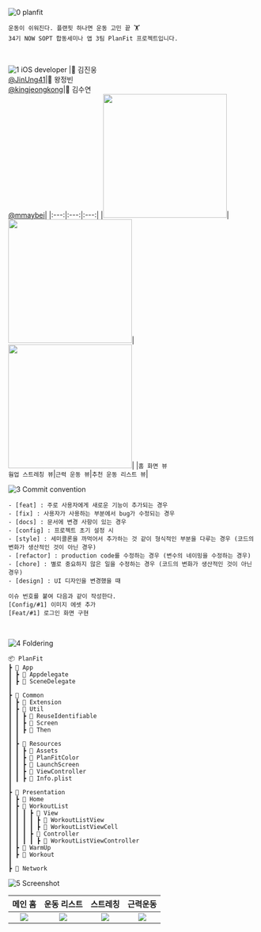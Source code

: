 ![0 planfit](https://github.com/NOW-SOPT-APP3-PlanFit/PlanFit-iOS/assets/144984293/77dadc36-4703-4754-aba4-f43476e31858)
```
운동이 쉬워진다. 플랜핏 하나면 운동 고민 끝 🏋️
34기 NOW SOPT 합동세미나 앱 3팀 PlanFit 프로젝트입니다.
```
</br>


![1 iOS developer](https://github.com/NOW-SOPT-APP3-PlanFit/PlanFit-iOS/assets/144984293/849236a1-cf7a-4afb-a943-ad881e8b0d60)
|🔖 김진웅</br>[@JinUng41](https://github.com/JinUng41)|🔖 왕정빈</br>[@kingjeongkong](https://github.com/kingjeongkong)|🔖 김수연</br>[@mmaybei](https://github.com/mmaybei)|
|:---:|:---:|:---:|
|<img src = "https://github.com/NOW-SOPT-APP3-PlanFit/PlanFit-iOS/assets/144984293/df15f3cf-5bbc-497d-87c7-f6efeb37a9c7" width ="250">|<img src = "https://github.com/NOW-SOPT-APP3-PlanFit/PlanFit-iOS/assets/144984293/1179e13a-72f3-44dd-a82d-58263b5283e4" width ="250">|<img src = "https://github.com/NOW-SOPT-APP3-PlanFit/PlanFit-iOS/assets/144984293/5eff0e32-5c6e-4fa8-a904-3a57105badc5" width ="250">|
|`홈 화면 뷰`</br>`웜업 스트레칭 뷰`|`근력 운동 뷰`|`추천 운동 리스트 뷰`|
</br>


![3 Commit convention](https://github.com/NOW-SOPT-APP3-PlanFit/PlanFit-iOS/assets/144984293/8847928c-abdd-4540-a3fe-797860f81cad)
```
- [feat] : 주로 사용자에게 새로운 기능이 추가되는 경우
- [fix] : 사용자가 사용하는 부분에서 bug가 수정되는 경우
- [docs] : 문서에 변경 사항이 있는 경우
- [config] : 프로젝트 초기 설정 시
- [style] : 세미콜론을 까먹어서 추가하는 것 같이 형식적인 부분을 다루는 경우 (코드의 변화가 생산적인 것이 아닌 경우)
- [refactor] : production code를 수정하는 경우 (변수의 네이밍을 수정하는 경우)
- [chore] : 별로 중요하지 않은 일을 수정하는 경우 (코드의 변화가 생산적인 것이 아닌 경우)
- [design] : UI 디자인을 변경했을 때
```
```
이슈 번호를 붙여 다음과 같이 작성한다.
[Config/#1] 이미지 에셋 추가
[Feat/#1] 로그인 화면 구현
```
</br>


![4 Foldering](https://github.com/NOW-SOPT-APP3-PlanFit/PlanFit-iOS/assets/144984293/3b2126dd-3707-4391-9f93-0ca1bef2d3ec)
```
📦 PlanFit
┣ 📂 App
┃ ┣ 📜 Appdelegate
┃ ┣ 📜 SceneDelegate
┃
┣ 📂 Common
┃ ┣ 📂 Extension
┃ ┣ 📂 Util
┃ ┃ ┣ 📜 ReuseIdentifiable
┃ ┃ ┣ 📜 Screen
┃ ┃ ┣ 📜 Then
┃ ┃
┃ ┣ 📂 Resources
┃ ┃ ┣ 📜 Assets
┃ ┃ ┣ 📜 PlanFitColor
┃ ┃ ┣ 📜 LaunchScreen
┃ ┃ ┣ 📜 ViewController
┃ ┃ ┣ 📜 Info.plist
┃
┣ 📂 Presentation
┃ ┣ 📂 Home
┃ ┣ 📂 WorkoutList
┃ ┃ ┃ ┣ 📂 View
┃ ┃ ┃ ┃ ┣ 📜 WorkoutListView
┃ ┃ ┃ ┃ ┣ 📜 WorkoutListViewCell
┃ ┃ ┃ ┣ 📂 Controller
┃ ┃ ┃ ┃ ┣ 📜 WorkoutListViewController
┃ ┣ 📂 WarmUp
┃ ┣ 📂 Workout
┃
┣ 📂 Network
```

![5 Screenshot](https://github.com/NOW-SOPT-APP3-PlanFit/PlanFit-iOS/assets/91656206/8306493f-5e18-4f76-99ba-e35b3457fa0f)   

|메인 홈|운동 리스트|스트레칭|근력운동
|:---:|:---:|:---:|:---:|
|<img src="https://github.com/NOW-SOPT-APP3-PlanFit/PlanFit-iOS/assets/91656206/5a1f80eb-1af5-4311-b039-8af91afe833f">|<img src="https://github.com/NOW-SOPT-APP3-PlanFit/PlanFit-iOS/assets/91656206/cef7008b-e5c7-45a1-b28e-5dc674a44968">|<img src="https://github.com/NOW-SOPT-APP3-PlanFit/PlanFit-iOS/assets/91656206/40c6d552-7e53-401f-93b9-53966ba05da9">|<img src="https://github.com/NOW-SOPT-APP3-PlanFit/PlanFit-iOS/assets/91656206/9d8e9ef3-68fd-4ba1-acf9-d2612698d409">|



